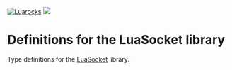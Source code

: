 [![Luarocks](https://img.shields.io/luarocks/v/lunarmodules/luasocket?label=Luarocks&logo=Lua)](https://luarocks.org/modules/lunarmodules/luasocket)
[![](https://img.shields.io/badge/HTML-documentation-green?logo=html5)](https://lunarmodules.github.io/luasocket/reference.html)

# Definitions for the LuaSocket library

Type definitions for the [LuaSocket](https://github.com/lunarmodules/luasocket) library.
